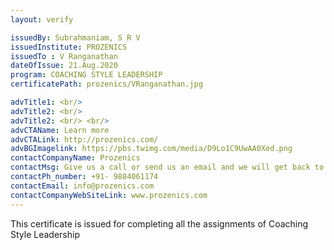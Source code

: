 ```yaml
---
layout: verify

issuedBy: Subrahmaniam, S R V
issuedInstitute: PROZENICS
issuedTo : V Ranganathan
dateOfIssue: 21.Aug.2020
program: COACHING STYLE LEADERSHIP
certificatePath: prozenics/VRanganathan.jpg

advTitle1: <br/>
advTitle2: <br/>
advTitle2: <br/> <br/>
advCTAName: Learn more
advCTALink: http://prozenics.com/
advBGImagelink: https://pbs.twimg.com/media/D9Lo1C9UwAA0Xed.png
contactCompanyName: Prozenics 
contactMsg: Give us a call or send us an email and we will get back to you as soon as possible!
contactPh_number: +91- 9884061174
contactEmail: info@prozenics.com
contactCompanyWebSiteLink: www.prozenics.com
---
```

This certificate is issued for completing all the assignments of Coaching Style Leadership